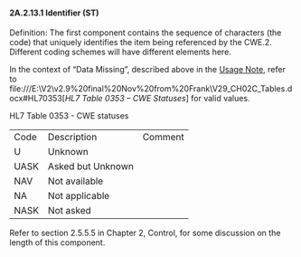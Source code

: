 #### 2A.2.13.1 Identifier (ST)

Definition: The first component contains the sequence of characters (the code) that uniquely identifies the item being referenced by the CWE.2. Different coding schemes will have different elements here.

In the context of “Data Missing”, described above in the [Usage Note](#CWE_UsageNote), refer to file:///E:\V2\v2.9%20final%20Nov%20from%20Frank\V29_CH02C_Tables.docx#HL70353[_HL7 Table 0353 – CWE Statuses_] for valid values.

HL7 Table 0353 - CWE statuses

|     |     |     |
| --- | --- | --- |
| Code | Description | Comment |
| U | Unknown |  |
| UASK | Asked but Unknown |  |
| NAV | Not available |  |
| NA | Not applicable |  |
| NASK | Not asked |  |

Refer to section 2.5.5.5 in Chapter 2, Control, for some discussion on the length of this component.

